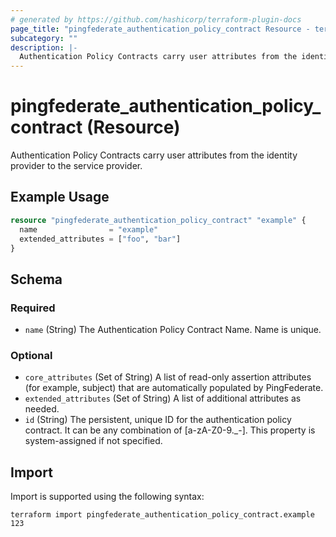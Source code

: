 ```yaml
---
# generated by https://github.com/hashicorp/terraform-plugin-docs
page_title: "pingfederate_authentication_policy_contract Resource - terraform-provider-pingfederate"
subcategory: ""
description: |-
  Authentication Policy Contracts carry user attributes from the identity provider to the service provider.
---
```


# pingfederate_authentication_policy_contract (Resource)

Authentication Policy Contracts carry user attributes from the identity provider to the service provider.

## Example Usage

```terraform
resource "pingfederate_authentication_policy_contract" "example" {
  name                = "example"
  extended_attributes = ["foo", "bar"]
}
```

<!-- schema generated by tfplugindocs -->
## Schema

### Required

- `name` (String) The Authentication Policy Contract Name. Name is unique.

### Optional

- `core_attributes` (Set of String) A list of read-only assertion attributes (for example, subject) that are automatically populated by PingFederate.
- `extended_attributes` (Set of String) A list of additional attributes as needed.
- `id` (String) The persistent, unique ID for the authentication policy contract. It can be any combination of [a-zA-Z0-9._-]. This property is system-assigned if not specified.

## Import

Import is supported using the following syntax:

```shell
terraform import pingfederate_authentication_policy_contract.example 123
```
